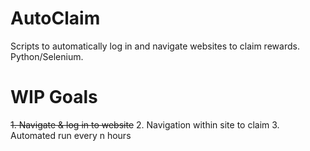 # AutoClaim
Scripts to automatically log in and navigate websites to claim rewards. Python/Selenium.

# WIP Goals
~~1. Navigate & log in to website~~
2. Navigation within site to claim
3. Automated run every n hours
